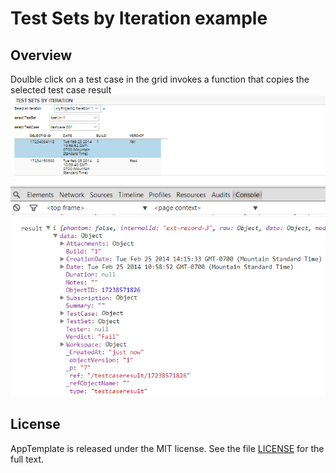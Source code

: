Test Sets by Iteration example
=========================

## Overview
Doulble click on a test case in the grid invokes a function that copies the selected test case result
![](pic.png)

## License

AppTemplate is released under the MIT license.  See the file [LICENSE](https://raw.github.com/RallyApps/AppTemplate/master/LICENSE) for the full text.
